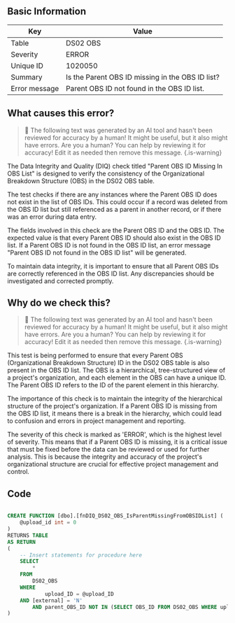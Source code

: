 ## Basic Information
| Key         | Value          |
|-------------|----------------|
| Table       | DS02 OBS |
| Severity    | ERROR |
| Unique ID   | 1020050   |
| Summary     | Is the Parent OBS ID missing in the OBS ID list? |
| Error message | Parent OBS ID not found in the OBS ID list. |

## What causes this error?

> :robot: The following text was generated by an AI tool and hasn't been reviewed for accuracy by a human! It might be useful, but it also might have errors. Are you a human? You can help by reviewing it for accuracy! Edit it as needed then remove this message.
{.is-warning}

The Data Integrity and Quality (DIQ) check titled "Parent OBS ID Missing In OBS List" is designed to verify the consistency of the Organizational Breakdown Structure (OBS) in the DS02 OBS table. 

The test checks if there are any instances where the Parent OBS ID does not exist in the list of OBS IDs. This could occur if a record was deleted from the OBS ID list but still referenced as a parent in another record, or if there was an error during data entry.

The fields involved in this check are the Parent OBS ID and the OBS ID. The expected value is that every Parent OBS ID should also exist in the OBS ID list. If a Parent OBS ID is not found in the OBS ID list, an error message "Parent OBS ID not found in the OBS ID list" will be generated. 

To maintain data integrity, it is important to ensure that all Parent OBS IDs are correctly referenced in the OBS ID list. Any discrepancies should be investigated and corrected promptly.
## Why do we check this?

> :robot: The following text was generated by an AI tool and hasn't been reviewed for accuracy by a human! It might be useful, but it also might have errors. Are you a human? You can help by reviewing it for accuracy! Edit it as needed then remove this message.
{.is-warning}

This test is being performed to ensure that every Parent OBS (Organizational Breakdown Structure) ID in the DS02 OBS table is also present in the OBS ID list. The OBS is a hierarchical, tree-structured view of a project's organization, and each element in the OBS can have a unique ID. The Parent OBS ID refers to the ID of the parent element in this hierarchy. 

The importance of this check is to maintain the integrity of the hierarchical structure of the project's organization. If a Parent OBS ID is missing from the OBS ID list, it means there is a break in the hierarchy, which could lead to confusion and errors in project management and reporting. 

The severity of this check is marked as 'ERROR', which is the highest level of severity. This means that if a Parent OBS ID is missing, it is a critical issue that must be fixed before the data can be reviewed or used for further analysis. This is because the integrity and accuracy of the project's organizational structure are crucial for effective project management and control.
## Code

```sql

CREATE FUNCTION [dbo].[fnDIQ_DS02_OBS_IsParentMissingFromOBSIDList] (
	@upload_id int = 0
)
RETURNS TABLE
AS RETURN
(
    -- Insert statements for procedure here
	SELECT 
		* 
	FROM 
		DS02_OBS
	WHERE 
			upload_ID = @upload_ID
    AND [external] = 'N'
		AND parent_OBS_ID NOT IN (SELECT OBS_ID FROM DS02_OBS WHERE upload_ID=@upload_ID)
)
```
